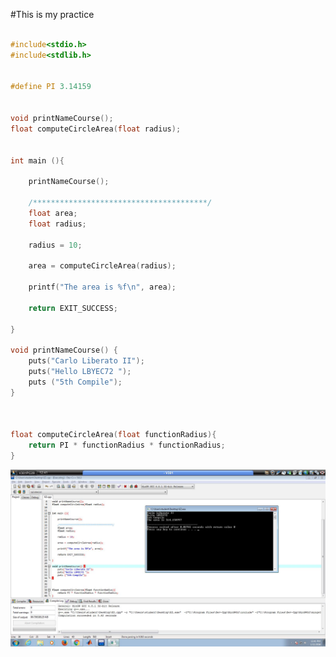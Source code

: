 #This is my practice

```c

#include<stdio.h>
#include<stdlib.h>


#define PI 3.14159


void printNameCourse();
float computeCircleArea(float radius);


int main (){
	
	printNameCourse();
	
	/***************************************/
	float area;
	float radius;
	
	radius = 10;
	
	area = computeCircleArea(radius);
	
	printf("The area is %f\n", area);
	
	return EXIT_SUCCESS;
	
}

void printNameCourse() {
	puts("Carlo Liberato II");
	puts("Hello LBYEC72 ");
	puts ("5th Compile");
}



float computeCircleArea(float functionRadius){
	return PI * functionRadius * functionRadius;
}
```

![screenshot](https://github.com/carlolib/LBYEC72-Practice/blob/master/12510985_1078154592216663_574796825_o.jpg)
